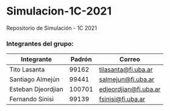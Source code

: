 # Simulacion-1C-2021
Repositorio de Simulación - 1C 2021

### Integrantes del grupo:
| Integrante           | Padrón  | Correo                 | 
| ---                  |  ---    | ---                    | 
| Tito Lasanta         | 99162 | tilasanta@fi.uba.ar      |
| Santiago Almejún    | 99441  | salmejun@fi.uba.ar     |
| Esteban Djeordjian   | 100701 | edjeordjian@fi.uba.ar   | 
| Fernando Sinisi      | 99139  | fsinisi@fi.uba.ar       |

